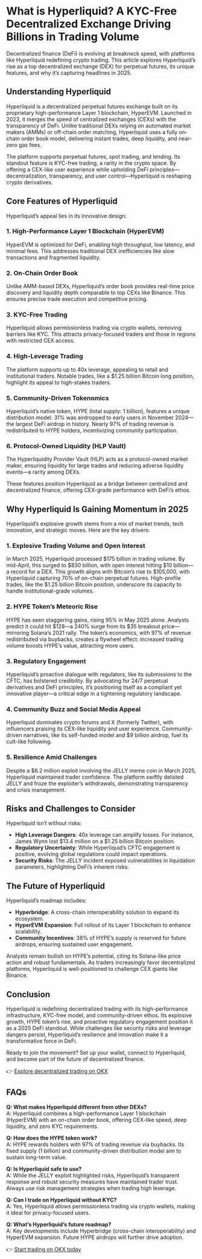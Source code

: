 # What is Hyperliquid? A KYC-Free Decentralized Exchange Driving Billions in Trading Volume  

Decentralized finance (DeFi) is evolving at breakneck speed, with platforms like Hyperliquid redefining crypto trading. This article explores Hyperliquid’s rise as a top decentralized exchange (DEX) for perpetual futures, its unique features, and why it’s capturing headlines in 2025.  

## Understanding Hyperliquid  

Hyperliquid is a decentralized perpetual futures exchange built on its proprietary high-performance Layer 1 blockchain, HyperEVM. Launched in 2023, it merges the speed of centralized exchanges (CEXs) with the transparency of DeFi. Unlike traditional DEXs relying on automated market makers (AMMs) or off-chain order matching, Hyperliquid uses a fully on-chain order book model, delivering instant trades, deep liquidity, and near-zero gas fees.  

The platform supports perpetual futures, spot trading, and lending. Its standout feature is KYC-free trading, a rarity in the crypto space. By offering a CEX-like user experience while upholding DeFi principles—decentralization, transparency, and user control—Hyperliquid is reshaping crypto derivatives.  

## Core Features of Hyperliquid  

Hyperliquid’s appeal lies in its innovative design:  

### 1. High-Performance Layer 1 Blockchain (HyperEVM)  
HyperEVM is optimized for DeFi, enabling high throughput, low latency, and minimal fees. This addresses traditional DEX inefficiencies like slow transactions and fragmented liquidity.  

### 2. On-Chain Order Book  
Unlike AMM-based DEXs, Hyperliquid’s order book provides real-time price discovery and liquidity depth comparable to top CEXs like Binance. This ensures precise trade execution and competitive pricing.  

### 3. KYC-Free Trading  
Hyperliquid allows permissionless trading via crypto wallets, removing barriers like KYC. This attracts privacy-focused traders and those in regions with restricted CEX access.  

### 4. High-Leverage Trading  
The platform supports up to 40x leverage, appealing to retail and institutional traders. Notable trades, like a $1.25 billion Bitcoin long position, highlight its appeal to high-stakes traders.  

### 5. Community-Driven Tokenomics  
Hyperliquid’s native token, HYPE (total supply: 1 billion), features a unique distribution model. 31% was airdropped to early users in November 2024—the largest DeFi airdrop in history. Nearly 97% of trading revenue is redistributed to HYPE holders, incentivizing community participation.  

### 6. Protocol-Owned Liquidity (HLP Vault)  
The Hyperliquidity Provider Vault (HLP) acts as a protocol-owned market maker, ensuring liquidity for large trades and reducing adverse liquidity events—a rarity among DEXs.  

These features position Hyperliquid as a bridge between centralized and decentralized finance, offering CEX-grade performance with DeFi’s ethos.  

## Why Hyperliquid Is Gaining Momentum in 2025  

Hyperliquid’s explosive growth stems from a mix of market trends, tech innovation, and strategic moves. Here are the key drivers:  

### 1. Explosive Trading Volume and Open Interest  
In March 2025, Hyperliquid processed $175 billion in trading volume. By mid-April, this surged to $830 billion, with open interest hitting $10 billion—a record for a DEX. This growth aligns with Bitcoin’s rise to $105,000, with Hyperliquid capturing 70% of on-chain perpetual futures. High-profile trades, like the $1.25 billion Bitcoin position, underscore its capacity to handle institutional-grade volumes.  

### 2. HYPE Token’s Meteoric Rise  
HYPE has seen staggering gains, rising 95% in May 2025 alone. Analysts predict it could hit $128—a 240% surge from its $35 breakout price—mirroring Solana’s 2021 rally. The token’s economics, with 97% of revenue redistributed via buybacks, creates a flywheel effect: increased trading volume boosts HYPE’s value, attracting more users.  

### 3. Regulatory Engagement  
Hyperliquid’s proactive dialogue with regulators, like its submissions to the CFTC, has bolstered credibility. By advocating for 24/7 perpetual derivatives and DeFi principles, it’s positioning itself as a compliant yet innovative player—a critical edge in a tightening regulatory landscape.  

### 4. Community Buzz and Social Media Appeal  
Hyperliquid dominates crypto forums and X (formerly Twitter), with influencers praising its CEX-like liquidity and user experience. Community-driven narratives, like its self-funded model and $9 billion airdrop, fuel its cult-like following.  

### 5. Resilience Amid Challenges  
Despite a $6.2 million exploit involving the JELLY meme coin in March 2025, Hyperliquid maintained trader confidence. The platform swiftly delisted JELLY and froze the exploiter’s withdrawals, demonstrating transparency and crisis management.  

## Risks and Challenges to Consider  

Hyperliquid isn’t without risks:  
- **High Leverage Dangers**: 40x leverage can amplify losses. For instance, James Wynn lost $13.4 million on a $1.25 billion Bitcoin position.  
- **Regulatory Uncertainty**: While Hyperliquid’s CFTC engagement is positive, evolving global regulations could impact operations.  
- **Security Risks**: The JELLY incident exposed vulnerabilities in liquidation parameters, highlighting DeFi’s inherent risks.  

## The Future of Hyperliquid  

Hyperliquid’s roadmap includes:  
- **Hyperbridge**: A cross-chain interoperability solution to expand its ecosystem.  
- **HyperEVM Expansion**: Full rollout of its Layer 1 blockchain to enhance scalability.  
- **Community Incentives**: 38% of HYPE’s supply is reserved for future airdrops, ensuring sustained user engagement.  

Analysts remain bullish on HYPE’s potential, citing its Solana-like price action and robust fundamentals. As traders increasingly favor decentralized platforms, Hyperliquid is well-positioned to challenge CEX giants like Binance.  

## Conclusion  

Hyperliquid is redefining decentralized trading with its high-performance infrastructure, KYC-free model, and community-driven ethos. Its explosive growth, HYPE token’s rise, and proactive regulatory engagement position it as a 2025 DeFi standout. While challenges like security risks and leverage dangers persist, Hyperliquid’s resilience and innovation make it a transformative force in DeFi.  

Ready to join the movement? Set up your wallet, connect to Hyperliquid, and become part of the future of decentralized finance.  

👉 [Explore decentralized trading on OKX](https://bit.ly/okx-bonus)  

## FAQs  

**Q: What makes Hyperliquid different from other DEXs?**  
A: Hyperliquid combines a high-performance Layer 1 blockchain (HyperEVM) with an on-chain order book, offering CEX-like speed, deep liquidity, and zero KYC requirements.  

**Q: How does the HYPE token work?**  
A: HYPE rewards holders with 97% of trading revenue via buybacks. Its fixed supply (1 billion) and community-driven distribution model aim to sustain long-term value.  

**Q: Is Hyperliquid safe to use?**  
A: While the JELLY exploit highlighted risks, Hyperliquid’s transparent response and robust security measures have maintained trader trust. Always use risk management strategies when trading high leverage.  

**Q: Can I trade on Hyperliquid without KYC?**  
A: Yes, Hyperliquid allows permissionless trading via crypto wallets, making it ideal for privacy-focused users.  

**Q: What’s Hyperliquid’s future roadmap?**  
A: Key developments include Hyperbridge (cross-chain interoperability) and HyperEVM expansion. Future HYPE airdrops will further drive adoption.  

👉 [Start trading on OKX today](https://bit.ly/okx-bonus)  
